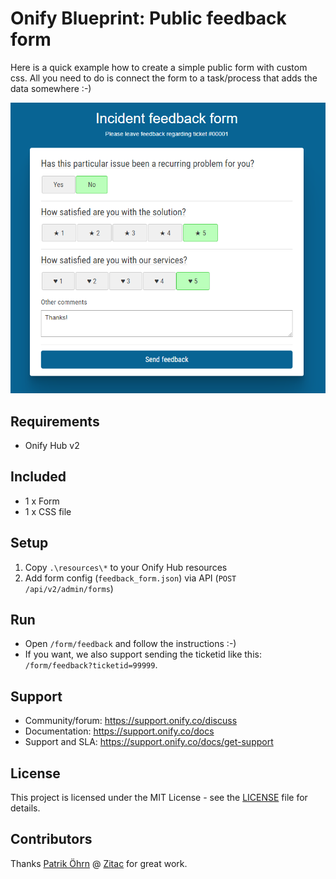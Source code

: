 # Onify Blueprint: Public feedback form

Here is a quick example how to create a simple public form with custom css. All you need to do is connect the form to a task/process that adds the data somewhere :-)

![alt text](/form.png "Form")

## Requirements

* Onify Hub v2

## Included

* 1 x Form
* 1 x CSS file

## Setup

1. Copy `.\resources\*` to your Onify Hub resources
2. Add form config (`feedback_form.json`) via API (`POST /api/v2/admin/forms`) 

## Run 

* Open `/form/feedback` and follow the instructions :-)
* If you want, we also support sending the ticketid like this: `/form/feedback?ticketid=99999`.

## Support

* Community/forum: https://support.onify.co/discuss
* Documentation: https://support.onify.co/docs
* Support and SLA: https://support.onify.co/docs/get-support

## License

This project is licensed under the MIT License - see the [LICENSE](LICENSE) file for details.

## Contributors

Thanks [Patrik Öhrn](https://github.com/xpatohr) @ [Zitac](https://github.com/zitacconsulting) for great work.

